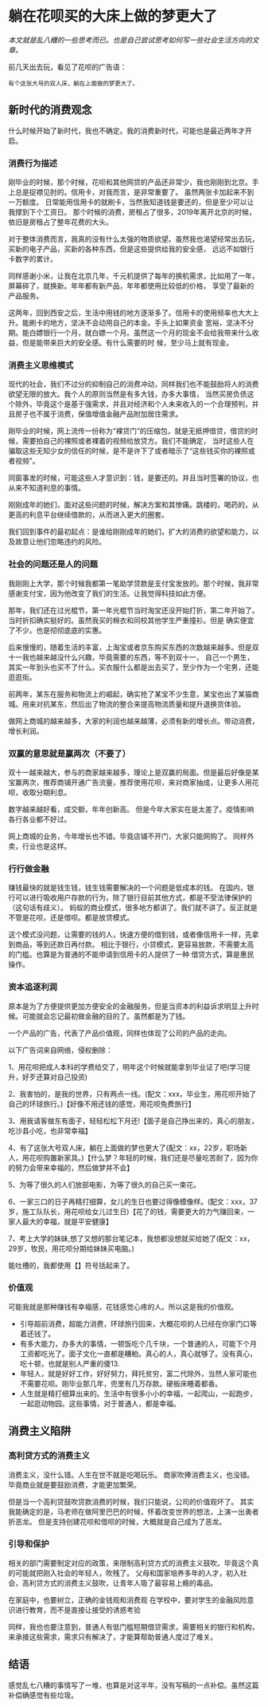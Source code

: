 # 躺在花呗买的大床上做的梦更大了

*本文就是乱八糟的一些思考而已。也是自己尝试思考如何写一些社会生活方向的文章。*

前几天出去玩，看见了花呗的广告语：

    有个这张大号的双人床，躺在上面做的梦更大了。

## 新时代的消费观念

什么时候开始了新时代，我也不确定。我的消费新时代，可能也是最近两年才开启。

### 消费行为描述

刚毕业的时候，那个时候，花呗和其他网贷的产品还非常少，我也刚刚到北京。手上总是捉襟见肘的。信用卡，对我而言，是非常重要了。
虽然两张卡加起来不到一万额度。
日常能用信用卡的就刷卡，当然我知道钱是要还的，但是至少可以让我撑到下个工资日。
那个时候的消费，房租占了很多，2019年离开北京的时候，依旧是房租占了整年花费的大头。

对于整体消费而言，我真的没有什么太强的物质欲望。虽然我也渴望经常出去玩，买新的电子产品，买新的各种东西，但是这些提供给我的安全感，
远远不如银行卡数字的累计。

同样感谢小米，让我在北京几年，千元机提供了每年的换机需求，比如用了一年，屏幕碎了，就换新。年年都有新产品，年年都使用比较低的价格，
享受了最新的产品服务。

这两年，回到西安之后，生活中用钱的地方逐渐多了。信用卡的使用频率也大大上升。能刷卡的地方，坚决不会动用自己的本金。手头上如果资金
宽裕，坚决不分期。能白嫖银行一个月，就白嫖一个月。虽然这一个月的现金不会给我带来什么收益，但是能带来巨大的安全感。有什么需要的时
候，至少马上就有现金。

### 消费主义思维模式

现代的社会，我们不过分的抑制自己的消费冲动，同样我们也不能鼓励将人的消费欲望无限的放大。我个人的原则当然是有多大钱，办多大事情，
当然买房负债这个除外，毕竟这个是基于强需求，并且对经济和个人未来收入的一个合理预判，并且房子也不属于消费，保值增值金融产品附加居住需求。

刚毕业的时候，网上流传一份称为“裸贷门”的压缩包，就是无抵押借贷，借贷的时候，需要拍自己的裸照或者裸着的视频给放贷方。我们不能确定，
当时这些人在骗取这些无知少女的信任的时候，是不是许下了或者暗示了“这些钱买你的裸照或者视频”。

同窗事发的时候，可能这些人才意识到：钱，是要还的。并且当时签署的协议，也从来不知道利息的事情。

刚刚成年的她们，面对这些问题的时候，解决方案和其惨痛。跳楼的，喝药的，从更高的利息平台继续借款的，从而进入更大的圈套。

我们回到事件的最初起点：是谁给刚刚成年的她们，扩大的消费的欲望和能力，以及故意让他们忽略违约的风险。

### 社会的问题还是人的问题

我刚刚上大学，那个时候我都第一笔助学贷款是支付宝发放的。那个时候，我非常感谢支付宝，因为他改变了我们的生活。让我觉得科技如此方便。

那年，我们还在过光棍节，第一年光棍节当时淘宝还没开始打折，第二年开始了。当时折扣确实挺好的。虽然我买的棉衣和同校其他学生严重撞衫。但是
确实便宜了不少。也是彻彻底底的实惠。

后来慢慢的，随着生活的丰富，上淘宝或者京东购买东西的次数越来越多。但是双十一我也越来越没什么兴趣，毕竟需要的东西，等不到双十一，
自己一个男生，其实一年到头也买不了什么。买衣服什么都是出去买了，至少作为一个宅男，还能逛逛街。

前两年，某东在服务和物流上的崛起，确实抢了某宝不少生意，某宝也出了某猫商城。用来对抗某东，然后出了物流的整合来提高物流质量和提升退换货体验。

做网上商城的越来越多，大家的利润也越来越薄，必须有新的增长点。带动消费，增长利润。



### 双赢的意思就是赢两次（不要了）

双十一越来越大，参与的商家越来越多，理论上是双赢的局面。但是最后好像是某宝赢两次，推荐商铺开通广告流量，推荐使用花呗，来对商家抽成，让更多人用花呗，收取分期利息。

数字越来越好看，成交额，年年创新高。
但是今年大家实在是太差了。疫情影响各行各业都不好过。

网上商城的业务，今年增长也不错。毕竟店铺不开门，大家只能网购了。
同样外卖，行业也是这样。

### 行行做金融

赚钱最快的就是钱生钱，钱生钱需要解决的一个问题是低成本的钱。
在国内，银行可以进行吸收用户存款的行为，除了银行目前其他方式，都是不受法律保护的（这句话有歧义）。
蚂蚁的商业模式，很多地方都讲了。我们就不讲了。反正就是不管是花呗，还是借呗。都是放贷模式。

这个模式没问题，让需要的钱的人，快速方便的借到钱，或者像信用卡一样，先拿到商品，等到还款日再付款。
相比于银行，小贷模式，更容易放款，不需要太高的门槛。也算是为普通的不能申请到信用卡的人提供了一种
借贷方式，算是惠民操作。

### 资本追逐利润

原本是为了方便提供更加方便安全的金融服务，但是当资本的利益诉求明显上升时候。可能就会忘记最初做金融的目的了。虽然都是为了钱。

一个产品的广告，代表了产品价值观，同样也体现了公司的产品的走向。

以下广告词来自网络，侵权删除：

1、用花呗把成人本科的学费给交了，明年这个时候就能拿到毕业证了吧(学习提升，好歹还算对自己投资)

2、我害怕的，是我的世界，只有两点一线。(配文：xxx，毕业生，用花呗开始了自己的环球旅行。)【好像不用还钱的感觉，用花呗免费旅行】

3、用我请客做东有面子，轻轻松松下月还!【面子是自己挣出来的，真心的朋友，吃沙县小吃，也非常幸福】

4、有了这张大号双人床，躺在上面做的梦也更大了(配文：xx，22岁，职场新人，用花呗购置新家具。)【什么梦？年轻的时候，我们还是尽量吃苦耐了，因为你的努力会带来幸福的，然后做梦并不会】

5、为等了很久的人们放部电影，为等了很久的自己买一束花。

6、一家三口的日子再精打细算，女儿的生日也要过得像模像样。(配文：xxx，37岁，施工队队长，用花呗给女儿过生日)【花了的钱，需要更大的力气赚回来，一家人最大的幸福，就是平安健康】

7、考上大学的妹妹,想了又想的那台笔记本，我想都没想就买给她了(配文：xx，29岁，牧民，用花呗分期给妹妹买电脑。)

能吐槽的，我都使用【】符号括起来了。

### 价值观

可能我就是那种赚钱有幸福感，花钱感觉心疼的人。所以这是我的价值观。

* 引导超前消费，超能力消费，环球旅行回来，大概花呗的人已经在你家门口等着还钱了。
* 有多大能力，办多大的事情，一顿饭吃个几千块，一个普通的人，可能下个月工资都吃光了。面子文化一直都是糟粕。真心的人，真心就够了。没有真心，吃十顿，也就是别人严重的傻13.
* 年轻人，就是好好工作，好好努力，拜托贫穷，富二代除外，当然人家可能也不需要花呗。刚毕业那几年，兜里有几万存款。硬板床睡着都香。
* 人生就是精打细算出来的。生活中有很多小小的幸福，一起爬山，一起跑步，一起逛动物园。这些事情，对于普通人，都是幸福。

## 消费主义陷阱

### 高利贷方式的消费主义

消费主义，没什么错。人生在世不就是吃喝玩乐。
商家吹捧消费主义，也没错。毕竟商业就是要鼓励消费，才能更加繁荣。

但是当一个高利贷鼓吹贷款消费的时候，我们只能说，公司的价值观坏了。
其实我能确定的是，马老师在做阿里巴巴的时候，怀着改变世界的想法，上演一出勇者折恶龙。
但是支持创建花呗和借呗的时候，大概就是自己成为了恶龙。



### 引导和保护

相关的部门需要制定对应的政策，来限制高利贷方式的消费主义鼓吹。毕竟这个真的可能就把刚入社会的年轻人，吹残了。
父母和国家培养多年的人才，初入社会，高利贷方式的消费主义鼓吹，让青年人吸了最容易上瘾的毒品。

在家庭中，也要树立，正确的金钱观和消费观
在学校中，要对学生的金融风险意识进行教育，而不是直接让接受的诱惑考验

同样，我也也要注意到，普通人有低门槛短期借贷需求，需要相关的银行和机构，来承接这些需求，需求只有解决了，才能算帮助普通人度过了难关。

## 结语

感觉乱七八糟的事情写了一堆，也算是对这半年，没有写稿的一点补偿。虽然这篇补偿确感觉有些垃圾。

